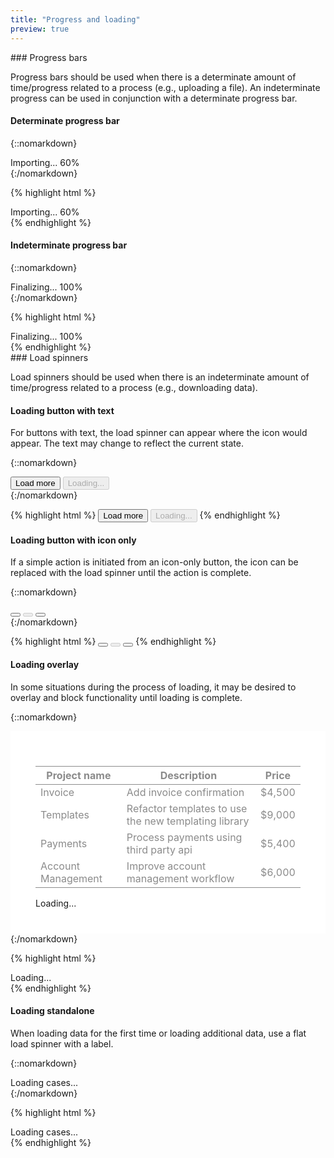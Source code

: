 ```yaml
---
title: "Progress and loading"
preview: true
---
```


<div class="pl-pattern">
### Progress bars

Progress bars should be used when there is a determinate amount of time/progress related to a process (e.g., uploading a file). An indeterminate progress can be used in conjunction with a determinate progress bar.

#### Determinate progress bar

{::nomarkdown}
<div class="pl-preview">
<div style="max-width: 200px;">
    <div class="progress-label">
        Importing...
        <span id="exampleProgressBarValue" class="pull-right text-muted">60%</span>
    </div>
    <div class="progress">
      <div id="exampleProgressBar" class="progress-bar" role="progressbar" aria-valuenow="60" aria-valuemin="0" aria-valuemax="100" style="width: 60%;">
      </div>
    </div>
</div>
</div>
{:/nomarkdown}

{% highlight html %}
<div class="progress-labels">
    Importing...
    <span id="exampleProgressBarValue" class="pull-right text-muted">60%</span>
</div>
<div class="progress">
    <div id="exampleProgressBar" class="progress-bar" role="progressbar" aria-valuenow="60" aria-valuemin="0" aria-valuemax="100" style="width: 60%;">
    </div>
</div>
{% endhighlight %}

#### Indeterminate progress bar

{::nomarkdown}
<div class="pl-preview">
<div style="max-width: 200px;">
    <div class="progress-label">
        Finalizing...
        <span id="exampleProgressBarValue" class="pull-right text-muted">100%</span>
    </div>
    <div class="progress">
      <div class="progress-bar progress-bar-striped active" role="progressbar" aria-valuenow="100" aria-valuemin="0" aria-valuemax="100" style="width: 100%;">
      </div>
    </div>
</div>
</div>
{:/nomarkdown}


{% highlight html %}
<div class="progress-label">
    Finalizing...
    <span id="exampleProgressBarValue" class="pull-right text-muted">100%</span>
</div>
<div class="progress">
    <div class="progress-bar progress-bar-striped active" role="progressbar" aria-valuenow="100" aria-valuemin="0" aria-valuemax="100" style="width: 100%;">
    </div>
</div>
{% endhighlight %}
</div>

<div class="pl-pattern">
### Load spinners

Load spinners should be used when there is an indeterminate amount of time/progress related to a process (e.g., downloading data).

#### Loading button with text
For buttons with text, the load spinner can appear where the icon would appear. The text may change to reflect the current state.

{::nomarkdown}
<div class="pl-preview">
<button class="btn btn-default">Load more</button>
<button class="btn btn-default" disabled><i class="loading-icon"></i> Loading...</button>
</div>
{:/nomarkdown}

{% highlight html %}
<button class="btn btn-default">Load more</button>
<button class="btn btn-default" disabled><i class="loading-icon"></i> Loading...</button>
{% endhighlight %}

#### Loading button with icon only
If a simple action is initiated from an icon-only button, the icon can be replaced with the load spinner until the action is complete.

{::nomarkdown}
<div class="pl-preview">
<button class="btn btn-default btn-icon-only"><i class="icon icon-star-o"></i></button>
<button class="btn btn-default btn-icon-only loading-background" disabled><i style="visibility: hidden;" class="icon icon-star-o"></i></button>
<button class="btn btn-default btn-icon-only"><i class="icon icon-star"></i></button>
</div>
{:/nomarkdown}

{% highlight html %}
<button class="btn btn-default btn-icon-only"><i class="icon icon-star-o"></i></button>
<button class="btn btn-default btn-icon-only loading-background" disabled><i style="visibility: hidden;" class="icon icon-star-o"></i></button>
<button class="btn btn-default btn-icon-only"><i class="icon icon-star"></i></button>
{% endhighlight %}

#### Loading overlay
In some situations during the process of loading, it may be desired to overlay and block functionality until loading is complete.

{::nomarkdown}
<div class="pl-preview">
<div style="position: relative; padding: 40px; background: #fff;">
    <table class="table table-inverse" style="opacity: .5;">
        <thead>
            <tr>
                <th>Project name</th>
                <th>Description</th>
                <th>Price</th>
            </tr>
        </thead>
        <tbody>
            <tr>
                <td>Invoice</td>
                <td><span >Add invoice confirmation</span></td>
                <td><span >$4,500</span></td>
            </tr>
            <tr>
                <td>Templates</td>
                <td><span >Refactor templates to use the new templating library</span></td>
                <td><span >$9,000</span></td>
            </tr>
            <tr>
                <td>Payments</td>
                <td><span >Process payments using third party api</span></td>
                <td><span >$5,400</span></td>
            </tr>
            <tr>
                <td>Account Management</td>
                <td><span >Improve account management workflow</span></td>
                <td><span >$6,000</span></td>
            </tr>
        </tbody>
    </table>
    <div class="loading-overlay">
        <i class="loading-icon"></i><div>Loading...</div>
    </div>
</div>
</div>
{:/nomarkdown}

{% highlight html %}
<div class="loading-overlay">
    <i class="loading-icon"></i><div>Loading...</div>
</div>
{% endhighlight %}


#### Loading standalone
When loading data for the first time or loading additional data, use a flat load spinner with a label.

{::nomarkdown}
<div class="pl-preview">
<div class="loading">
    <i class="loading-icon"></i>
</div>
<div class="text-center text-muted">Loading cases...</div>
</div>
{:/nomarkdown}

{% highlight html %}
<div class="loading">
    <i class="loading-icon"></i>
</div>
<div class="text-center text-muted">Loading cases...</div>
{% endhighlight %}

</div>
